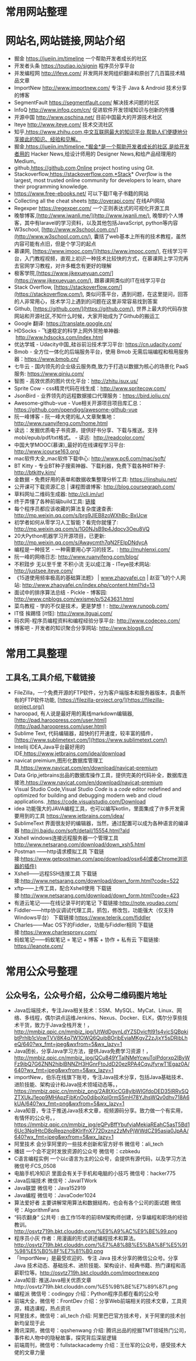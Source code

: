 # 常用网站整理
# 网站名,网站链接,网站介绍

* 掘金 https://juejin.im/timeline 一个帮助开发者成长的社区
* 开发者头条 https://toutiao.io/signin  程序员分享平台
* 并发编程网 http://ifeve.com/ 并发网并发网组织翻译和原创了几百篇技术精品文章
* ImportNew http://www.importnew.com/ 专注于 Java & Android 技术分享的博客
* SegmentFault https://segmentfault.com/ 解决技术问题的社区
* InfoQ http://www.infoq.com/cn/ 促进软件开发领域知识与创新的传播
* 开源中国 http://www.oschina.net/ 目前中国最大的开源技术社区
* Iteye http://www.iteye.com/ 技术交流社区
* 知乎,https://www.zhihu.com,中文互联网最大的知识平台,帮助人们便捷地分享彼此的知识、经验和见解。
* 掘金,https://juejin.im/timeline,*掘金*是一个帮助开发者成长的社区,是给开发者用的 Hacker News,给设计师用的 Designer News,和给产品经理用的 Medium。
* github,https://github.com,Online project hosting using Git.
* Stackoverflow,https://stackoverflow.com,*Stack* *Overflow* is the largest, most trusted online community for developers to learn, share their programming knowledge.
* https://www.free-ebooks.net/  可以下载IT电子书籍的网站
* Collecting all the cheat sheets http://overapi.com/ 在线API网站
* Regexper  https://regexper.com/ 一个正则表达式的可视化开源工具
* 晚黎博客,[http://www.iwanli.me/](http://www.iwanli.me/), 晚黎的个人博客，其中有laravel的学习资料，以及其他包括JavaScript, python等内容
* W3school, [http://www.w3school.com.cn/](http://www.w3school.com.cn/), 囊括了web基本上所有的技术教程，虽然内容可能有点旧，但是个学习的起点
* 慕课网, [https://www.imooc.com/](https://www.imooc.com/), 在线学习平台，入门教程视频，直观上初识一种技术比较快的方式，在慕课网上学习完再去官网学习教程，对许多概念有更好的理解
* 极客学院,[https://www.jikexueyuan.com/](https://www.jikexueyuan.com/), 跟慕课网类似的IT在线学习平台
* Stack Overflow, [https://stackoverflow.com/](https://stackoverflow.com/), 类似问答平台，遇到问题，在这里提问，回答的人非常用心，技术学习上遇到的问题在这里非常容易找到答案
* Github, [https://github.com/](https://github.com/), 世界上最大的代码存放网站和开源社区,不知什么时候，大家开始成为了Github的搬运工
* Google 翻译:    https://translate.google.cn/
* HDSocks - 飞速稳定的科学上网外贸抢单神器:    http://www.hdsocks.com/index.html
* 优达学城 - Udacity中国_硅谷前沿技术学习平台:  https://cn.udacity.com/
* Bmob - 全方位一体化的后端服务平台，使用 Bmob 无需后端编程和租用服务器：https://www.bmob.cn/
* 七牛云 - 国内领先的企业级云服务商,致力于打造以数据为核心的场景化 PaaS 服务: https://www.qiniu.com/
* 智图 - 高效优质的图片优化平台：http://zhitu.isux.us/
* Sprite Cow - css精灵代码在线生成：http://www.spritecow.com/
* JsonBird - 业界领先的远程数据接口代理服务：https://bird.ioliu.cn/
* Awesome-github-vue - Vue相关开源项目项目库汇总：https://github.com/opendigg/awesome-github-vue
* 阮一峰博客 - 阮一峰大佬的私人文章聚集地：http://www.ruanyifeng.com/home.html
* 读远：发掘优质电子书资源，提供好书分享、下载与推送。支持mobi/epub/pdf/txt格式。 - 读远:   http://readcolor.com/
* 中国大学MOOC(慕课)_最好的在线课程学习平台:    http://www.icourse163.org/
* mac软件大全_mac软件下载中心:    http://www.pc6.com/mac/soft/
* BT Kitty - 专业BT种子搜索神器、下载利器，免费下载各种BT种子:    http://btkitty.kim/
* 金数据 - 免费好用的表单和数据收集整理分析工具:    https://jinshuju.net/
* 公开课可下载资源汇总 | 课程图谱博客:    http://blog.coursegraph.com/
* 草料网址二维码生成器:    http://cli.im/url
* 终于弄懂了各种前端build工具:    [链接](http://mp.weixin.qq.com/s?__biz=MzAxMzQ3NzQ3Nw==&mid=2654249245&idx=3&sn=b131400a4f7d5b5739716881a752fc55&chksm=8061f217b7167b0159cd735eae0601da332d05d4d00aa554703f076d708ed2e6121cf90aacb8&scene=0#wechat_redirect)
* 每个程序员都应该收藏的算法复杂度速查表:    http://mp.weixin.qq.com/s/brg9JlEB8zoWXhBc-BxUcw
* 初学者如何从零学习人工智能？看完你就懂了:    http://mp.weixin.qq.com/s/1G0NJsB9p4Jdpcv3Oeu8VQ
* 20大Python机器学习开源项目，已更新:    http://mp.weixin.qq.com/s/Awaycmth7qN2FEIpDNdycA
* 编程是一种技艺 - 一种需要用心学习的技艺。:    http://muhlenxi.com/
* 阮一峰的网络日志:    http://www.ruanyifeng.com/blog/
* 不积跬步 无以至千里 不积小流 无以成江海 - ITeye技术网站:    http://justsee.iteye.com/
* 《15道使用频率极高的基础算法题》 | www.zhaoyafei.cn | 赵亚飞的个人网站:    http://www.zhaoyafei.cn/index.php/content.html?id=13
* 面试中的排序算法总结 - Pickle - 博客园:    http://www.cnblogs.com/wxisme/p/5243631.html
* 菜鸟教程 - 学的不仅是技术，更是梦想！:    http://www.runoob.com/
* IT怪 挨踢怪 [it怪]:    http://www.itguai.com/
* 码农网-程序员编程资料和编程经验分享平台:    http://www.codeceo.com/
* 博客吧 - 开发者的知识聚合分享网站:    http://www.blogs8.cn/

# 常用工具整理
## 工具名,工具介绍,下载链接

* FileZilla，一个免费开源的FTP软件，分为客户端版本和服务器版本，具备所有的FTP软件功能, [https://filezilla-project.org/](https://filezilla-project.org/)
* haroopad, 有人说是最好用的离线markdown编辑器, [http://pad.haroopress.com/user.html](http://pad.haroopress.com/user.html)
* Sublime Text, 代码编辑器，超快的打开速度，较丰富的插件，[https://www.sublimetext.com/](https://www.sublimetext.com/)
* Intellij IDEA,Java平台最好用的IDE,https://www.jetbrains.com/idea/download
* navicat preimium,图形化数据库管理工具,https://www.navicat.com/en/download/navicat-premium
* Data Grip,jetbrains出品的数据库操作工具，提供完美的代码补全，数据库连接池,https://www.navicat.com/en/download/navicat-premium
* Visual Studio Code,Visual Studio *Code* is a *code* editor redefined and optimized for building and debugging modern web and cloud applications. ,https://code.visualstudio.com/Download
* idea 功能强大的JAVA编程工具，也可以编写kotlin，里面集成了许多开发需要用到的工具  https://www.jetbrains.com/idea/
* SublimeText   界面很友好的编辑器，当然，通过配置可以成为各种语言的编译器   http://rj.baidu.com/soft/detail/15554.html?ald
* Xshell  windows连接远程服务器一个管理工具  http://www.netsarang.com/download/down_xsh5.html
* Postman ——http请求模拟工具 下载链接:https://www.getpostman.com/app/download/osx64(或者Chrome浏览器的插件)
* Xshell——远程SSH连接工具 下载链接:http://www.netsarang.com/download/down_form.html?code=522
* xftp——上传工具，配合Xshell使用 下载链接:http://www.netsarang.com/download/down_form.html?code=423
* 有道云笔记——在线记录平时的笔记 下载链接:http://note.youdao.com/
* Fiddler——http协议调试代理工具，抓包，修改包，功能强大（仅支持Windows平台） 下载链接:https://www.telerik.com/fiddler
* Charles——Mac OS下的Fiddler，功能与Fiddler相同 下载链接:https://www.charlesproxy.com/
* 蚂蚁笔记——蚂蚁笔记 = 笔记 + 博客 + 协作 + 私有云 下载链接: https://leanote.com/


# 常用公众号整理
## 公众号名，公众号介绍，公众号二维码图片地址
* Java后端技术，专注Java相关技术：SSM、MySQL、MyCat、Linux、网络、多线程，偶尔讲点运维Jenkins、Nexus、Docker、ELK，偶尔分享些技术干货，致力于Java全栈开发！，http://mmbiz.qpic.cn/mmbiz_jpg/UtWdDgynLdYZSDvicftl91s4vicSQBpkibtPrhlb1cVowTVV8K4q7W1OWQ6QuibBOribEyiaMKgvZ2zJjxY5sDRibLheQ/640?wx_fmt=jpeg&wxfrom=5&wx_lazy=1
* Java团长，分享Java学习方法，提供Java免费学习资源！，http://mmbiz.qpic.cn/mmbiz_jpg/QCu849YTaINMeYcwuTolPdorxp2IBvWFz9ibQ7G6ZNN2hiblBNNZH3HGnrFtoJdD20ezRPA4CqyJfyrwT1Egaz0A/640?wx_fmt=jpeg&wxfrom=5&wx_lazy=1
* importNew，伯乐在线旗下账号，专注Java技术分享，包括Java基础技术、进阶技能、架构设计和Java技术领域动态等。，https://mmbiz.qpic.cn/mmbiz_png/2A8tXicCG8ylbWIGfdoDED35IRRySQZTXUkJ1eop9MHApzFibKnOo0diboXpl0rmS5mH78YJhsWQv0dhv718A6kUA/640?wx_fmt=png&wxfrom=5&wx_lazy=1
* Java知音，专注于推送Java技术文章，视频源码分享。致力做一个有实用，有情怀的公众号。，https://mmbiz.qpic.cn/mmbiz_jpg/eQPyBffYbufyiaMekiaREahC5asT5Bd16Uc3NqIHtcD8pReqznoBKIrlfnX772Dxznz2zMyPjWWdCZ95asia0JpAA/640?wx_fmt=jpeg&wxfrom=5&wx_lazy=1
* 阿里技术	会分享阿里的一些技术创新和官方好书  微信号：ali_tech
* 播妞	一个会不定时发放资源的公众号	微信号：czbkedu
* C语言编程实例  一个以c语言为主的公众号，会提供有源代码，以及学习方法	微信号:FCS_0508
* 电脑手机冷知识	里面会有关于手机和电脑的小技巧	微信号：hacker775
* Java后端技术	微信号：JavaITWork
* Java联盟	微信号：Java152919
* Java编程	微信号：JavaCoder1024
* 算法爱好者	主要讲解常用算法和数据结构，也会有各个公司的面试题  微信号：AlgorithmFans
* “码农翻身” 公共号 : 由工作15年的前IBM架构师创建，分享编程和职场的经验教训。http://osvtz719h.bkt.clouddn.com/%E9%A9%AC%E9%BE%99.png
* 程序员小灰 作者：用漫画的形式讲述编程技术和算法。http://osvtz719h.bkt.clouddn.com/%E7%A8%8B%E5%BA%8F%E5%91%98%E5%B0%8F%E7%81%B0.png
* 「ImportNew」是最受欢迎的、专注 Java 技术分享的微信公众号。分享 Java 技术动态、基础技术、进阶技能、架构设计、经典书籍、热门课程和高薪职位等。http://osvtz719h.bkt.clouddn.com/importnew.png
* Java知音: 推送Java相关优质文章http://osvtz719h.bkt.clouddn.com/%E5%9B%BE%E7%89%871.png
* 编程派 微信号：codingpy 介绍：Python程序员都在看的公众号
* 前端大全，微信号：FrontDev 介绍：分享Web前端相关的技术文章，工具资源，精选课程，热点资讯
* 阿里技术，微信号：ali_tech 介绍: 阿里巴巴官方技术号，关于阿里的技术创新均呈现于此
* 腾讯深网，微信号：qqshenwang 介绍: 腾讯出品的挖掘TMT领域热门公司，事件和人物中的隐秘故事，探究背后深层逻辑
* 前端周刊，微信号：fullstackacademy 介绍：王仕军的公众号，感受技术大佬的文章力量


